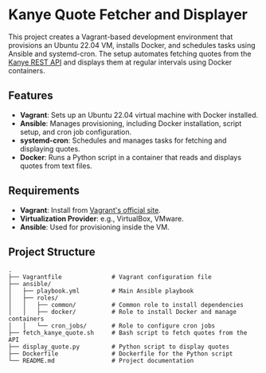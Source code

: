 # Kanye Quote Fetcher and Displayer

This project creates a Vagrant-based development environment that provisions an Ubuntu 22.04 VM, installs Docker, and schedules tasks using Ansible and systemd-cron. The setup automates fetching quotes from the [Kanye REST API](https://api.kanye.rest) and displays them at regular intervals using Docker containers.

## Features

- **Vagrant**: Sets up an Ubuntu 22.04 virtual machine with Docker installed.
- **Ansible**: Manages provisioning, including Docker installation, script setup, and cron job configuration.
- **systemd-cron**: Schedules and manages tasks for fetching and displaying quotes.
- **Docker**: Runs a Python script in a container that reads and displays quotes from text files.

## Requirements

- **Vagrant**: Install from [Vagrant's official site](https://www.vagrantup.com/downloads).
- **Virtualization Provider**: e.g., VirtualBox, VMware.
- **Ansible**: Used for provisioning inside the VM.

## Project Structure

```plaintext
.
├── Vagrantfile              # Vagrant configuration file
├── ansible/
│   ├── playbook.yml         # Main Ansible playbook
│   ├── roles/
│   │   ├── common/          # Common role to install dependencies
│   │   ├── docker/          # Role to install Docker and manage containers
│   │   └── cron_jobs/       # Role to configure cron jobs
├── fetch_kanye_quote.sh     # Bash script to fetch quotes from the API
├── display_quote.py         # Python script to display quotes
├── Dockerfile               # Dockerfile for the Python script
└── README.md                # Project documentation

